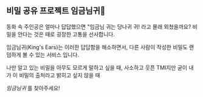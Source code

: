 ## 비밀 공유 프로젝트 임금님귀🐴

동화 속 주인공은 얼마나 답답했으면 "임금님 귀는 당나귀 귀! 라고 몰래 외쳤을까요?
비밀을 안다는 것은 때로 굉장한 고통을 선사합니다.

임금님귀(King's Ears)는 이러한 답답함을 해소하면서, 다른 사람이 작성한 비밀도
랜덤하게 볼 수 있는 서비스 입니다.

나만 알고 있는 비밀을 아무도 모르게 말하고 싶을 때, 
사소하고 웃픈 TMI지만 굳이 내가 이 비밀의 출처라고 밝히고 싶지 않을 때

*임금님귀* 를 찾아주세요!
